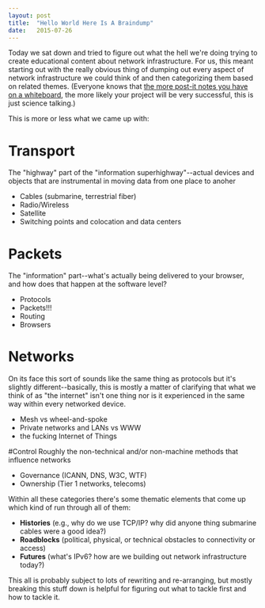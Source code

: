 ```yaml
---
layout: post
title:  "Hello World Here Is A Braindump"
date:   2015-07-26 
---
```


Today we sat down and tried to figure out what the hell we're doing trying to create educational content about network infrastructure. For us, this meant starting out with the really obvious thing of dumping out every aspect of network infrastructure we could think of and then categorizing them based on related themes. (Everyone knows that [the more post-it notes you have on a whiteboard](https://dl.dropboxusercontent.com/u/1108171/Photo%20Jul%2026%2C%2015%3A06%3A52.jpg), the more likely your project will be very successful, this is just science talking.)

This is more or less what we came up with: 

# Transport
The "highway" part of the "information superhighway"--actual devices and objects that are instrumental in moving data from one place to anoher

- Cables (submarine, terrestrial fiber)
- Radio/Wireless
- Satellite
- Switching points and colocation and data centers

# Packets
The "information" part--what's actually being delivered to your browser, and how does that happen at the software level?

- Protocols
- Packets!!!
- Routing
- Browsers

# Networks
On its face this sort of sounds like the same thing as protocols but it's slightly different--basically, this is mostly a matter of clarifying that what we think of as "the internet" isn't one thing nor is it experienced in the same way within every networked device.

- Mesh vs wheel-and-spoke
- Private networks and LANs vs WWW
- the fucking Internet of Things

#Control
Roughly the non-technical and/or non-machine methods that influence networks

- Governance (ICANN, DNS, W3C, WTF)
- Ownership (Tier 1 networks, telecoms)


Within all these categories there's some thematic elements that come up which kind of run through all of them: 

- **Histories** (e.g., why do we use TCP/IP? why did anyone thing submarine cables were a good idea?)
- **Roadblocks** (political, physical, or technical obstacles to connectivity or access)
- **Futures** (what's IPv6? how are we building out network infrastructure today?)

This all is probably subject to lots of rewriting and re-arranging, but mostly breaking this stuff down is helpful for figuring out what to tackle first and how to tackle it. 